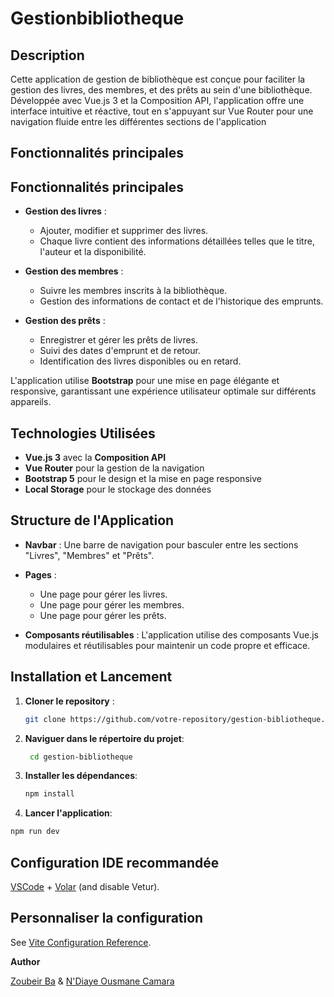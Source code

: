 # Gestionbibliotheque

## Description

Cette application de gestion de bibliothèque est conçue pour faciliter la gestion des livres, des membres, et des prêts au sein d'une bibliothèque. Développée avec Vue.js 3 et la Composition API, l'application offre une interface intuitive et réactive, tout en s'appuyant sur Vue Router pour une navigation fluide entre les différentes sections de l'application


## Fonctionnalités principales

## Fonctionnalités principales

- **Gestion des livres** : 
  - Ajouter, modifier et supprimer des livres.
  - Chaque livre contient des informations détaillées telles que le titre, l'auteur et la disponibilité.
  
- **Gestion des membres** : 
  - Suivre les membres inscrits à la bibliothèque.
  - Gestion des informations de contact et de l'historique des emprunts.
  
- **Gestion des prêts** :
  - Enregistrer et gérer les prêts de livres.
  - Suivi des dates d'emprunt et de retour.
  - Identification des livres disponibles ou en retard.

L'application utilise **Bootstrap** pour une mise en page élégante et responsive, garantissant une expérience utilisateur optimale sur différents appareils.

## Technologies Utilisées

- **Vue.js 3** avec la **Composition API**
- **Vue Router** pour la gestion de la navigation
- **Bootstrap 5** pour le design et la mise en page responsive
- **Local Storage** pour le stockage des données

## Structure de l'Application

- **Navbar** : Une barre de navigation pour basculer entre les sections "Livres", "Membres" et "Prêts".
- **Pages** : 
  - Une page pour gérer les livres.
  - Une page pour gérer les membres.
  - Une page pour gérer les prêts.
  
- **Composants réutilisables** : L'application utilise des composants Vue.js modulaires et réutilisables pour maintenir un code propre et efficace.

## Installation et Lancement

1. **Cloner le repository** :
   ```bash
   git clone https://github.com/votre-repository/gestion-bibliotheque.git
   
2. **Naviguer dans le répertoire du projet**:
    ```bash
     cd gestion-bibliotheque
3. **Installer les dépendances**:
   
    ```sh
    npm install
    ```
    
4. **Lancer l'application**:  
  
  ```sh 
  npm run dev
   ```
## Configuration IDE recommandée

[VSCode](https://code.visualstudio.com/) + [Volar](https://marketplace.visualstudio.com/items?itemName=Vue.volar) (and disable Vetur).

## Personnaliser la configuration

See [Vite Configuration Reference](https://vitejs.dev/config/).



**Author**

[Zoubeir Ba](https://github.com/Zoubeir7) & [ N'Diaye Ousmane Camara](https://github.com/NdiayeOusmanaCamara)


